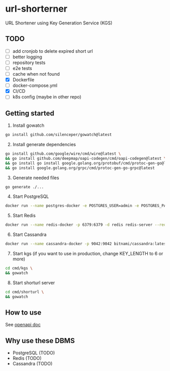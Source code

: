 # url-shorterner
URL Shortener using Key Generation Service (KGS)

## TODO
- [ ] add cronjob to delete expired short url
- [ ] better logging
- [ ] repository tests
- [ ] e2e tests
- [ ] cache when not found
- [x] Dockerfile
- [ ] docker-compose.yml
- [x] CI/CD
- [ ] k8s config (maybe in other repo)

## Getting started 
1. Install gowatch
```bash
go install github.com/silenceper/gowatch@latest
```
2. Install generate dependencies
```bash
go install github.com/google/wire/cmd/wire@latest \
&& go install github.com/deepmap/oapi-codegen/cmd/oapi-codegen@latest \
&& go install go install google.golang.org/protobuf/cmd/protoc-gen-go@latest \
&& go install google.golang.org/grpc/cmd/protoc-gen-go-grpc@latest
```
3. Generate needed files
```bash
go generate ./...
```
4. Start PostgreSQL
```bash
docker run --name postgres-docker -e POSTGRES_USER=admin -e POSTGRES_PASSWORD=123456 -d postgres
```
5. Start Redis
```bash
docker run --name redis-docker -p 6379:6379 -d redis redis-server --requirepass "abc123"
```
6. Start Cassandra
```bash
docker run --name cassandra-docker -p 9042:9042 bitnami/cassandra:latest
```
7. Start kgs (if you want to use in production, change KEY_LENGTH to 6 or more)
```bash
cd cmd/kgs \
&& gowatch
```
8. Start shorturl server
```bash
cd cmd/shorturl \
&& gowatch
```

## How to use
See [openapi doc](https://github.com/txya900619/url-shortener/blob/main/api/openapi/shorturl.yml)

## Why use these DBMS
- PostgreSQL (TODO)
- Redis (TODO)
- Cassandra (TODO)